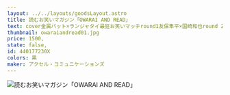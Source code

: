 ```yaml
---
layout: ../../layouts/goodsLayout.astro
title: 読むお笑いマガジン「OWARAI AND READ」
text: cover金属バット×ランジャタイ最狂お笑いマッチround1友保隼平×国崎和也round 2 小林圭輔×伊藤幸司生い立ちパーソナルインタビューウエストランド（井口浩之／河本 太）ロングコートダディ（堂前 透／兎）男性ブランコ（浦井のりひろ／平井まさあき）ハリウッドザコシショウケビンス（仁木恭平／山口コンボイ）10億円（山内仁平／永見諒太）軍艦（仁／梅野健太郎）
thumbnail: owaraiandread01.jpg
price: 1500,
state: false,
id: 440177230X
colors: 黒
maker: アクセル・コミュニケーションズ
---
```


![読むお笑いマガジン「OWARAI AND READ」](/images/owaraiandread01.jpg)
